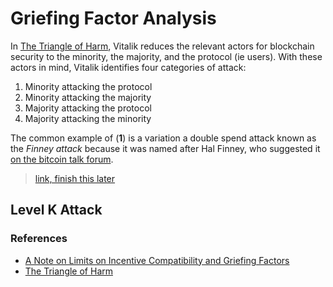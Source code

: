 # Griefing Factor Analysis

In [The Triangle of Harm](https://vitalik.ca/general/2017/07/16/triangle_of_harm.html), Vitalik reduces the relevant actors for blockchain security to the minority, the majority, and the protocol (ie users). With these actors in mind, Vitalik identifies four categories of attack:
1. Minority attacking the protocol
2. Minority attacking the majority
3. Majority attacking the protocol
4. Majority attacking the minority

The common example of (**1**) is a variation a double spend attack known as the *Finney attack* because it was named after Hal Finney, who suggested it [on the bitcoin talk forum](https://bitcointalk.org/index.php?topic=3441.msg48384#msg48384).

> [link, finish this later](https://bitcoin.stackexchange.com/questions/4942/what-is-a-finney-attack)

## Level K Attack



### References
* [A Note on Limits on Incentive Compatibility and Griefing Factors](https://vitalik.ca/files/extortion_griefing_bounds.pdf)
* [The Triangle of Harm](https://vitalik.ca/general/2017/07/16/triangle_of_harm.html)